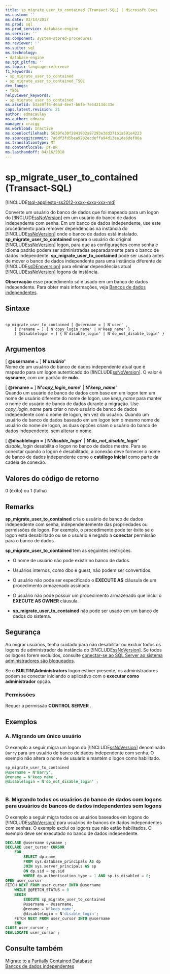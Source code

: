 ```yaml
---
title: sp_migrate_user_to_contained (Transact-SQL) | Microsoft Docs
ms.custom: ''
ms.date: 03/14/2017
ms.prod: sql
ms.prod_service: database-engine
ms.service: ''
ms.component: system-stored-procedures
ms.reviewer: ''
ms.suite: sql
ms.technology:
- database-engine
ms.tgt_pltfrm: ''
ms.topic: language-reference
f1_keywords:
- sp_migrate_user_to_contained
- sp_migrate_user_to_contained_TSQL
dev_langs:
- TSQL
helpviewer_keywords:
- sp_migrate_user_to_contained
ms.assetid: b3a49ff6-46ad-4ee7-b6fe-7e54213dc33e
caps.latest.revision: 21
author: edmacauley
ms.author: edmaca
manager: craigg
ms.workload: Inactive
ms.openlocfilehash: 5630fe30f2841932a87293e3dd371b1a591e4223
ms.sourcegitcommit: 7a6df3fd5bea9282ecdeffa94d13ea1da6def80a
ms.translationtype: MT
ms.contentlocale: pt-BR
ms.lasthandoff: 04/16/2018
---
```

# <a name="spmigrateusertocontained-transact-sql"></a>sp_migrate_user_to_contained (Transact-SQL)
[!INCLUDE[tsql-appliesto-ss2012-xxxx-xxxx-xxx-md](../../includes/tsql-appliesto-ss2012-xxxx-xxxx-xxx-md.md)]

  Converte um usuário do banco de dados que foi mapeado para um logon do [!INCLUDE[ssNoVersion](../../includes/ssnoversion-md.md)] em um usuário do banco de dados independente com senha. Em um banco de dados independente, use este procedimento para remover dependências na instância do [!INCLUDE[ssNoVersion](../../includes/ssnoversion-md.md)] onde o banco de dados está instalado. **sp_migrate_user_to_contained** separa o usuário do original [!INCLUDE[ssNoVersion](../../includes/ssnoversion-md.md)] logon, para que as configurações como senha e idioma padrão podem ser administradas separadamente para o banco de dados independente. **sp_migrate_user_to_contained** pode ser usado antes de mover o banco de dados independente para uma instância diferente de [!INCLUDE[ssDEnoversion](../../includes/ssdenoversion-md.md)] para eliminar dependências atual [!INCLUDE[ssNoVersion](../../includes/ssnoversion-md.md)] logons da instância.  
  
 **Observação** esse procedimento só é usado em um banco de dados independente. Para obter mais informações, veja [Bancos de dados independentes](../../relational-databases/databases/contained-databases.md).  
  
## <a name="syntax"></a>Sintaxe  
  
```  
  
sp_migrate_user_to_contained [ @username = ] N'user' ,   
    [ @rename = ] { N'copy_login_name' | N'keep_name' } ,   
    [ @disablelogin = ] { N'disable_login' | N'do_not_disable_login' }   
```  
  
## <a name="arguments"></a>Argumentos  
 [ **@username =** ] **N'***usuário***'**  
 Nome de um usuário do banco de dados independente atual que é mapeado para um logon autenticado do [!INCLUDE[ssNoVersion](../../includes/ssnoversion-md.md)]. O valor é **sysname**, com um padrão de **nulo**.  
  
 [ **@rename =** ] **N'***copy_login_name***'** | **N'***keep_name***'**  
 Quando um usuário de banco de dados com base em um logon tem um nome de usuário diferente do nome de logon, use *keep_name* para manter o nome de usuário de banco de dados durante a migração. Use *copy_login_name* para criar o novo usuário de banco de dados independente com o nome de logon, em vez do usuário. Quando um usuário de banco de dados baseado em um logon tem o mesmo nome de usuário do nome de logon, as duas opções criam o usuário do banco de dados independente, sem alterar o nome.  
  
 [ **@disablelogin =** ] **N'***disable_login***'** | **N'***do_not_disable_login***'**  
 *disable_login* desabilita o logon no banco de dados mestre. Para se conectar quando o logon é desabilitado, a conexão deve fornecer o nome de banco de dados independente como o **catálogo inicial** como parte da cadeia de conexão.  
  
## <a name="return-code-values"></a>Valores do código de retorno  
 0 (êxito) ou 1 (falha)  
  
## <a name="remarks"></a>Remarks  
 **sp_migrate_user_to_contained** cria o usuário de banco de dados independente com senha, independentemente das propriedades ou permissões de logon. Por exemplo, o procedimento pode ter êxito se o logon está desabilitado ou se o usuário é negado a **conectar** permissão para o banco de dados.  
  
 **sp_migrate_user_to_contained** tem as seguintes restrições.  
  
-   O nome de usuário não pode existir no banco de dados.  
  
-   Usuários internos, como dbo e guest, não podem ser convertidos.  
  
-   O usuário não pode ser especificado o **EXECUTE AS** cláusula de um procedimento armazenado assinado.  
  
-   O usuário não pode possuir um procedimento armazenado que inclui o **EXECUTE AS OWNER** cláusula.  
  
-   **sp_migrate_user_to_contained** não pode ser usado em um banco de dados do sistema.  
  
## <a name="security"></a>Segurança  
 Ao migrar usuários, tenha cuidado para não desabilitar ou excluir todos os logons de administrador da instância do [!INCLUDE[ssNoVersion](../../includes/ssnoversion-md.md)]. Se todos os logons forem excluídos, consulte [conectar-se ao SQL Server ao sistema administradores são bloqueados](../../database-engine/configure-windows/connect-to-sql-server-when-system-administrators-are-locked-out.md).  
  
 Se o **BUILTIN\Administrators** logon estiver presente, os administradores podem se conectar iniciando o aplicativo com o **executar como administrador** opção.  
  
### <a name="permissions"></a>Permissões  
 Requer a permissão **CONTROL SERVER** .  
  
## <a name="examples"></a>Exemplos  
  
### <a name="a-migrating-a-single-user"></a>A. Migrando um único usuário  
 O exemplo a seguir migra um logon do [!INCLUDE[ssNoVersion](../../includes/ssnoversion-md.md)] denominado `Barry` para um usuário de banco de dados independente com senha. O exemplo não altera o nome de usuário e mantém o logon como habilitado.  
  
```sql  
sp_migrate_user_to_contained   
@username = N'Barry',  
@rename = N'keep_name',  
@disablelogin = N'do_not_disable_login' ;  
  
```  
  
### <a name="b-migrating-all-database-users-with-logins-to-contained-database-users-without-logins"></a>B. Migrando todos os usuários do banco de dados com logons para usuários de bancos de dados independentes sem logons  
 O exemplo a seguir migra todos os usuários baseados em logons do [!INCLUDE[ssNoVersion](../../includes/ssnoversion-md.md)] para usuários de bancos de dados independentes com senhas. O exemplo exclui os logons que não estão habilitados. O exemplo deve ser executado no banco de dados independente.  
  
```sql  
DECLARE @username sysname ;  
DECLARE user_cursor CURSOR  
    FOR   
        SELECT dp.name   
        FROM sys.database_principals AS dp  
        JOIN sys.server_principals AS sp   
        ON dp.sid = sp.sid  
        WHERE dp.authentication_type = 1 AND sp.is_disabled = 0;  
OPEN user_cursor  
FETCH NEXT FROM user_cursor INTO @username  
    WHILE @@FETCH_STATUS = 0  
    BEGIN  
        EXECUTE sp_migrate_user_to_contained   
        @username = @username,  
        @rename = N'keep_name',  
        @disablelogin = N'disable_login';  
    FETCH NEXT FROM user_cursor INTO @username  
    END  
CLOSE user_cursor ;  
DEALLOCATE user_cursor ;  
```  
  
## <a name="see-also"></a>Consulte também  
 [Migrate to a Partially Contained Database](../../relational-databases/databases/migrate-to-a-partially-contained-database.md)   
 [Bancos de dados independentes](../../relational-databases/databases/contained-databases.md)  
  
  
